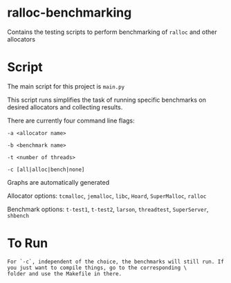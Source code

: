 # ralloc-benchmarking
Contains the testing scripts to perform benchmarking of `ralloc` and other allocators

# Script
The main script for this project is `main.py`

This script runs simplifies the task of running specific benchmarks on desired allocators and collecting results.

There are currently four command line flags:
````
-a <allocator name>

-b <benchmark name>

-t <number of threads>

-c [all|alloc|bench|none]
````

Graphs are automatically generated

Allocator options: `tcmalloc`, `jemalloc`, `libc`, `Hoard`, `SuperMalloc`, `ralloc`

Benchmark options: `t-test1`, `t-test2`, `larson`, `threadtest`, `SuperServer`, `shbench`

# To Run
````
For `-c`, independent of the choice, the benchmarks will still run. If you just want to compile things, go to the corresponding \
folder and use the Makefile in there.
````
